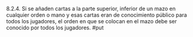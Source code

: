 8.2.4. Si se añaden cartas a la parte superior, inferior de un mazo en cualquier orden o mano y esas cartas eran de conocimiento público para todos los jugadores, el orden en que se colocan en el mazo debe ser conocido por todos los jugadores.
#put